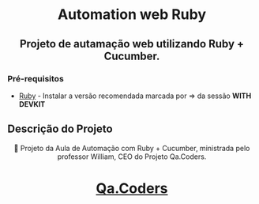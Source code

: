 <h1 align="center">Automation web Ruby</h1>

<h2 align="center">Projeto de autamação web utilizando Ruby + Cucumber.</h2>

### Pré-requisitos

- [Ruby](https://rubyinstaller.org/downloads/) - Instalar a versão recomendada marcada por => da sessão <b>WITH DEVKIT</b>

## Descrição do Projeto

<p align="center">🚀 Projeto da Aula de Automação com Ruby + Cucumber, ministrada pelo professor William, CEO do Projeto Qa.Coders. </p>

<h1 align="center">
    <a href="https://www.qacoders.com.br/">Qa.Coders</a>
</h1>
<link rel="stylesheet" href="https://cdn.jsdelivr.net/gh/devicons/devicon@v2.15.1/devicon.min.css">
